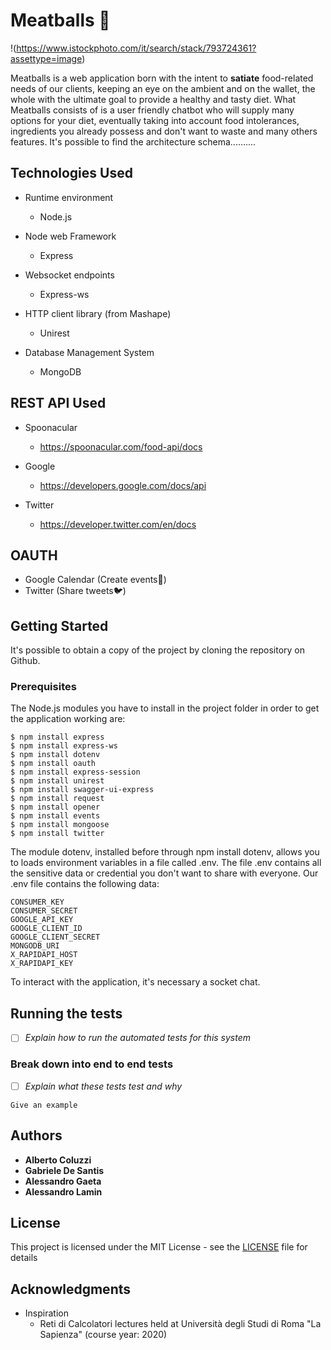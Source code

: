 # Meatballs :hamburger:

!(https://www.istockphoto.com/it/search/stack/793724361?assettype=image)

Meatballs is a web application born with the intent to **satiate** food-related needs of our clients, keeping an eye on the ambient and on the wallet, the whole with the ultimate goal to provide a healthy and tasty diet.
What Meatballs consists of is a user friendly chatbot who will supply many options for your diet, eventually taking into account food intolerances, ingredients you already possess and don't want to waste and many others features.
It's possible to find the architecture schema..........


## Technologies Used

* Runtime environment
  * Node.js

* Node web Framework
  * Express

* Websocket endpoints
  * Express-ws

* HTTP client library  (from Mashape)
  * Unirest

* Database Management System
  * MongoDB


## REST API Used

* Spoonacular
  * https://spoonacular.com/food-api/docs

* Google
  * https://developers.google.com/docs/api

* Twitter
  * https://developer.twitter.com/en/docs


## OAUTH

* Google Calendar (Create events:calendar:)
* Twitter (Share tweets:bird:)



## Getting Started
It's possible to obtain a copy of the project by cloning the repository on Github.  

### Prerequisites

The Node.js modules you have to install in the project folder in order to get the application working are:

```
$ npm install express
$ npm install express-ws
$ npm install dotenv
$ npm install oauth
$ npm install express-session
$ npm install unirest
$ npm install swagger-ui-express
$ npm install request
$ npm install opener
$ npm install events
$ npm install mongoose
$ npm install twitter
```

The module dotenv, installed before through npm install dotenv, allows you to loads environment variables in a file called .env. The file .env contains all the sensitive data or credential you don't want to share with everyone.
Our .env file contains the following data:
```
CONSUMER_KEY
CONSUMER_SECRET
GOOGLE_API_KEY
GOOGLE_CLIENT_ID
GOOGLE_CLIENT_SECRET
MONGODB_URI
X_RAPIDAPI_HOST
X_RAPIDAPI_KEY
```
To interact with the application, it's necessary a socket chat.


## Running the tests

- [ ] *Explain how to run the automated tests for this system*

### Break down into end to end tests

- [ ] *Explain what these tests test and why*

```
Give an example
```



## Authors

* **Alberto Coluzzi**
* **Gabriele De Santis**
* **Alessandro Gaeta**
* **Alessandro Lamin**

## License

This project is licensed under the MIT License - see the [LICENSE](LICENSE) file for details

## Acknowledgments

* Inspiration
  * Reti di Calcolatori lectures held at Università degli Studi di Roma "La Sapienza" (course year: 2020)
